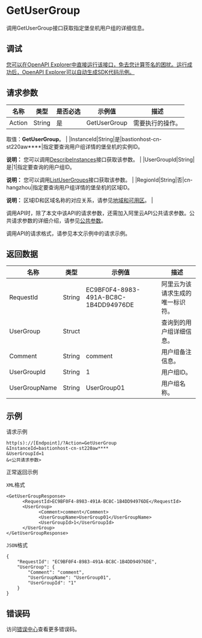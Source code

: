 # GetUserGroup

调用GetUserGroup接口获取指定堡垒机用户组的详细信息。

## 调试

[您可以在OpenAPI Explorer中直接运行该接口，免去您计算签名的困扰。运行成功后，OpenAPI Explorer可以自动生成SDK代码示例。](https://api.aliyun.com/#product=Yundun-bastionhost&api=GetUserGroup&type=RPC&version=2019-12-09)

## 请求参数

|名称|类型|是否必选|示例值|描述|
|--|--|----|---|--|
|Action|String|是|GetUserGroup|需要执行的操作。

 取值：**GetUserGroup**。 |
|InstanceId|String|是|bastionhost-cn-st220aw\*\*\*\*|指定要查询用户组详情的堡垒机的实例ID。

 **说明：** 您可以调用[DescribeInstances](~~153281~~)接口获取该参数。 |
|UserGroupId|String|是|1|指定要查询的用户组ID。

 **说明：** 您可以调用[ListUserGroups](~~204509~~)接口获取该参数。 |
|RegionId|String|否|cn-hangzhou|指定要查询用户组详情的堡垒机的区域ID。

 **说明：** 区域ID和区域名称的对应关系，请参见[地域和可用区](~~40654~~)。 |

调用API时，除了本文中该API的请求参数，还需加入阿里云API公共请求参数。公共请求参数的详细介绍，请参见[公共参数](~~148139~~)。

调用API的请求格式，请参见本文示例中的请求示例。

## 返回数据

|名称|类型|示例值|描述|
|--|--|---|--|
|RequestId|String|EC9BF0F4-8983-491A-BC8C-1B4DD94976DE|阿里云为该请求生成的唯一标识符。 |
|UserGroup|Struct| |查询到的用户组详细信息。 |
|Comment|String|comment|用户组备注信息。 |
|UserGroupId|String|1|用户组ID。 |
|UserGroupName|String|UserGroup01|用户组名称。 |

## 示例

请求示例

```
http(s)://[Endpoint]/?Action=GetUserGroup
&InstanceId=bastionhost-cn-st220aw****
&UserGroupId=1
&<公共请求参数>
```

正常返回示例

`XML`格式

```
<GetUserGroupResponse>
      <RequestId>EC9BF0F4-8983-491A-BC8C-1B4DD94976DE</RequestId>
      <UserGroup>
            <Comment>comment</Comment>
            <UserGroupName>UserGroup01</UserGroupName>
            <UserGroupId>1</UserGroupId>
      </UserGroup>
</GetUserGroupResponse>
```

`JSON`格式

```
{
	"RequestId": "EC9BF0F4-8983-491A-BC8C-1B4DD94976DE",
	"UserGroup": {
		"Comment": "comment",
		"UserGroupName": "UserGroup01",
		"UserGroupId": "1"
	}
}
```

## 错误码

访问[错误中心](https://error-center.alibabacloud.com/status/product/Yundun-bastionhost)查看更多错误码。

